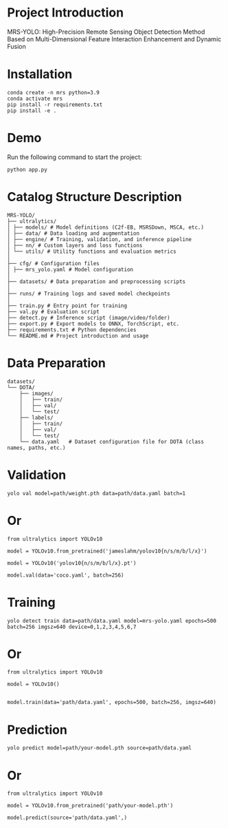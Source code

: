 # Project Introduction
MRS-YOLO: High-Precision Remote Sensing Object Detection Method Based on Multi-Dimensional Feature Interaction Enhancement and Dynamic Fusion

# Installation
```
conda create -n mrs python=3.9  
conda activate mrs  
pip install -r requirements.txt  
pip install -e .
```
# Demo
Run the following command to start the project:  
```
python app.py
```
# Catalog Structure Description
```
MRS-YOLO/  
├── ultralytics/  
│ ├── models/ # Model definitions (C2f-EB, MSRSDown, MSCA, etc.)  
│ ├── data/ # Data loading and augmentation  
│ ├── engine/ # Training, validation, and inference pipeline  
│ ├── nn/ # Custom layers and loss functions  
│ └── utils/ # Utility functions and evaluation metrics  
│  
├── cfg/ # Configuration files  
│ ├── mrs_yolo.yaml # Model configuration  
│  
├── datasets/ # Data preparation and preprocessing scripts  
│  
├── runs/ # Training logs and saved model checkpoints  
│  
├── train.py # Entry point for training  
├── val.py # Evaluation script  
├── detect.py # Inference script (image/video/folder)  
├── export.py # Export models to ONNX, TorchScript, etc.  
├── requirements.txt # Python dependencies  
└── README.md # Project introduction and usage
```
# Data Preparation
```
datasets/  
└── DOTA/  
    ├── images/  
    │   ├── train/  
    │   ├── val/  
    │   └── test/  
    ├── labels/  
    │   ├── train/  
    │   ├── val/  
    │   └── test/  
    └── data.yaml   # Dataset configuration file for DOTA (class names, paths, etc.)
```
# Validation
```
yolo val model=path/weight.pth data=path/data.yaml batch=1
```
# Or
```
from ultralytics import YOLOv10

model = YOLOv10.from_pretrained('jameslahm/yolov10{n/s/m/b/l/x}')

model = YOLOv10('yolov10{n/s/m/b/l/x}.pt')

model.val(data='coco.yaml', batch=256)
```
# Training
```
yolo detect train data=path/data.yaml model=mrs-yolo.yaml epochs=500 batch=256 imgsz=640 device=0,1,2,3,4,5,6,7
```
# Or
```
from ultralytics import YOLOv10

model = YOLOv10()


model.train(data='path/data.yaml', epochs=500, batch=256, imgsz=640)
```
# Prediction
```
yolo predict model=path/your-model.pth source=path/data.yaml
```
# Or
```
from ultralytics import YOLOv10

model = YOLOv10.from_pretrained('path/your-model.pth')

model.predict(source='path/data.yaml',)
```

